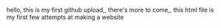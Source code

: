 hello, this is my first github upload,, there's more to come,, 
this html file is my first few attempts at making a website
